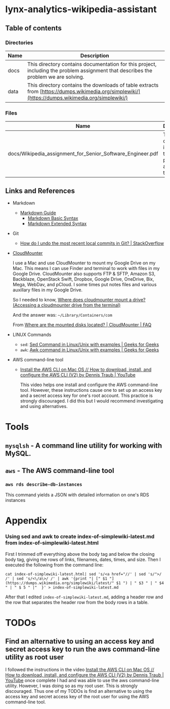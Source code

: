 # lynx-analytics-wikipedia-assistant

## Table of contents

### Directories
| Name | Description                                                                                                                                     |
|------|-------------------------------------------------------------------------------------------------------------------------------------------------|
| docs | This directory contains documentation for this project, including the problem assignment that describes the problem we are solving.             |
| data | This directory contains the downloads of table extracts from [https://dumps.wikimedia.org/simplewiki/](https://dumps.wikimedia.org/simplewiki/) |
### Files
| Name                                                       | Description                                                        |
|------------------------------------------------------------|--------------------------------------------------------------------|
| docs/Wikipedia_assignment_for_Senior_Software_Engineer.pdf | This file describes in English the problem we are trying to solve. |

## Links and References
* Markdown
  * [Markdown Guide](https://www.markdownguide.org/)
    * [Markdown Basic Syntax](https://www.markdownguide.org/basic-syntax/)
    * [Markdown Extended Syntax](https://www.markdownguide.org/extended-syntax/)
* Git
  * [How do I undo the most recent local commits in Git? | StackOverflow](https://stackoverflow.com/questions/927358/how-do-i-undo-the-most-recent-local-commits-in-git)
* [CloudMounter](https://cloudmounter.net/)

  I use a Mac and use CloudMounter to mount my Google Drive on my Mac. This means I can use Finder and terminal to work with files in my Google Drive. CloudMounter also supports FTP & SFTP, Amazon S3, Backblaze, OpenStack Swift, Dropbox, Google Drive, OneDrive, Bix, Mega, WebDav, and pCloud. I some times put notes files and various auxillary files in my Google Drive.

  So I needed to know, [Where does cloudmounter mount a drive? (Accessing a cloudmounter drive from the terminal)](https://www.google.com/search?sxsrf=APwXEdepLSWi5NFYsVV9u0uDDGvR5qP1OQ:1684599901434&q=Where+does+cloudmounter+mount+a+drive?+Accessing+a+cloudmounter+drive+from+the+terminal&spell=1&sa=X&ved=2ahUKEwjVrdrVp4T_AhXjADQIHaVVDLgQBSgAegQIFxAB)

  And the answer was: `~/Library/Containers/com`

  From [Where are the mounted disks located? | CloudMounter | FAQ](https://cloudmounter.net/faq/where-are-the-mounted-disks-located/#:~:text=Disks%20mounted%20with%20CloudMounter%20are,~%2FLibrary%2FContainers%2Fcom.)
* LINUX Commands
  * `sed`: [Sed Command in Linux/Unix with examples | Geeks for Geeks](https://www.geeksforgeeks.org/sed-command-in-linux-unix-with-examples/)
  * `awk`: [Awk command in Linux/Unix with examples | Geeks for Geeks](https://www.geeksforgeeks.org/awk-command-unixlinux-examples/)
* AWS command-line tool
  * [Install the AWS CLI on Mac OS // How to download, install, and configure the AWS CLI (V2) by Dennis Traub | YouTube](https://www.youtube.com/watch?v=BNH4i7CQ4Oc)

    This video helps one install and configure the AWS command-line tool. However, these instructions cause one to set up an access key and a secret access key for one's root account. This practice is strongly discouraged. I did this but I would recommend investigating and using alternatives.

# Tools

## `mysqlsh` - A command line utility for working with MySQL.

## `aws` - The AWS command-line tool

###  `aws rds describe-db-instances`

This command yields a JSON with detailed information on one's RDS instances

  # Appendix
  ### Using sed and awk to create index-of-simplewiki-latest.md from index-of-simplewiki-latest.html

  First I trimmed off everything above the body tag and below the closing body tag, giving me rows of links, filenames, dates, times, and size. Then I executed the following from the command line:

  `cat index-of-simplewiki-latest.html| sed 's/<a href="//' | sed 's/">/ /' | sed 's/<\/a\>/ /' | awk '{print "| [" $1 "](https://dumps.wikimedia.org/simplewiki/latest/" $1 ") | " $3 " | " $4 " | " $ 5 " |"  }' > index-of-simplewiki-latest.md`

  After that I edited `index-of-simplewiki-latest.md`, adding a header row and the row that separates the header row from the body rows in a table.

# TODOs

## Find an alternative to using an access key and secret access key to run the aws command-line utility as root user

I followed the instructions in the video [Install the AWS CLI on Mac OS // How to download, install, and configure the AWS CLI (V2) by Dennis Traub | YouTube](https://www.youtube.com/watch?v=BNH4i7CQ4Oc) once complete I had and was able to use the aws command-line utility. However, I was doing so as my root user. This is strongly discouraged. Thus one of my TODOs is find an alternative to using the access key and secret access key of the root user for using the AWS command-line tool.
